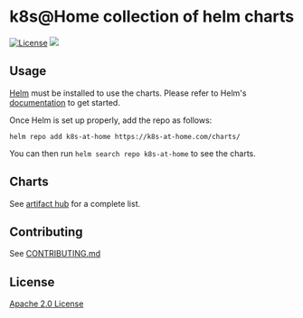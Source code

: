 # k8s@Home collection of helm charts

[![License](https://img.shields.io/badge/License-Apache%202.0-blue.svg)](https://opensource.org/licenses/Apache-2.0)
[![](https://github.com/k8s-at-home/charts/workflows/Release%20Charts/badge.svg?branch=master)](https://github.com/k8s-at-home/charts/actions)

## Usage

[Helm](https://helm.sh) must be installed to use the charts.
Please refer to Helm's [documentation](https://helm.sh/docs/) to get started.

Once Helm is set up properly, add the repo as follows:

```console
helm repo add k8s-at-home https://k8s-at-home.com/charts/
```

You can then run `helm search repo k8s-at-home` to see the charts.

## Charts

See [artifact hub](https://artifacthub.io/packages/search?org=k8s-at-home) for a complete list.

## Contributing

See [CONTRIBUTING.md](./CONTRIBUTING.md)

## License

[Apache 2.0 License](./LICENSE)
